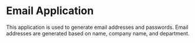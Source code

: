 # Email Application

This application is used to generate email addresses and passwords. Email addresses are generated based on name, company name, and department.

